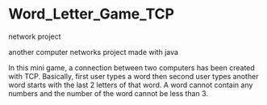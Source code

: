 # Word_Letter_Game_TCP
network project

another computer networks project made with java

In this mini game, a connection between two computers has been created with TCP. Basically, first user types a 
word then second user types another word starts with the last 2 letters of that word. A word cannot contain 
any numbers and the number of the word cannot be less than 3.
